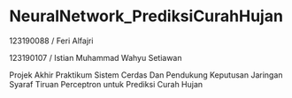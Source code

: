 # NeuralNetwork_PrediksiCurahHujan
123190088 / Feri Alfajri

123190107 / Istian Muhammad Wahyu Setiawan

Projek Akhir Praktikum Sistem Cerdas Dan Pendukung Keputusan
Jaringan Syaraf Tiruan Perceptron untuk Prediksi Curah Hujan
